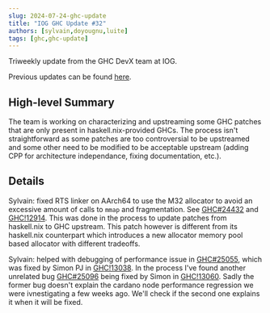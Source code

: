 ```yaml
---
slug: 2024-07-24-ghc-update
title: "IOG GHC Update #32"
authors: [sylvain,doyougnu,luite]
tags: [ghc,ghc-update]
---
```


Triweekly update from the GHC DevX team at IOG.

<!-- truncate -->

Previous updates can be found [here](https://engineering.iog.io/tags/ghc-update).

## High-level Summary

The team is working on characterizing and upstreaming some GHC patches that are only present in haskell.nix-provided GHCs. The process isn't straightforward as some patches are too controversial to be upstreamed and some other need to be modified to be acceptable upstream (adding CPP for architecture independance, fixing documentation, etc.).

## Details

Sylvain: fixed RTS linker on AArch64 to use the M32 allocator to avoid an excessive amount of calls to `mmap` and fragmentation. See [GHC#24432](https://gitlab.haskell.org/ghc/ghc/-/issues/24432) and [GHC!12914](https://gitlab.haskell.org/ghc/ghc/-/merge_requests/12914). This was done in the process to update patches from haskell.nix to GHC upstream. This patch however is different from its haskell.nix counterpart which introduces a new allocator memory pool based allocator with different tradeoffs.

Sylvain: helped with debugging of performance issue in [GHC#25055](https://gitlab.haskell.org/ghc/ghc/-/issues/25055), which was fixed by Simon PJ in [GHC!13038](https://gitlab.haskell.org/ghc/ghc/-/merge_requests/13038).
In the process I've found another unrelated bug [GHC#25096](https://gitlab.haskell.org/ghc/ghc/-/issues/25096) being fixed by Simon in [GHC!13060](https://gitlab.haskell.org/ghc/ghc/-/merge_requests/13060). Sadly the former bug doesn't explain the cardano node performance regression we were ivnestigating a few weeks ago. We'll check if the second one explains it when it will be fixed.
